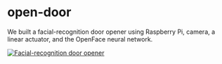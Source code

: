 # open-door

We built a facial-recognition door opener using Raspberry Pi, camera, a linear actuator, and the OpenFace neural network. 

[![Facial-recognition door opener](https://img.youtube.com/vi/uheXEvWMR9g/maxresdefault.jpg)](https://youtu.be/uheXEvWMR9g)



